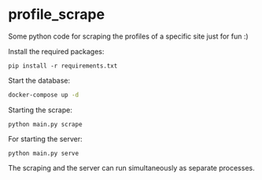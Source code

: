 # profile_scrape
Some python code for scraping the profiles of a specific site just for fun :)

Install the required packages:

```
pip install -r requirements.txt
```

Start the database:

```bash
docker-compose up -d
```

Starting the scrape:

```
python main.py scrape
```

For starting the server:

```
python main.py serve
```

The scraping and the server can run simultaneously as separate processes. 